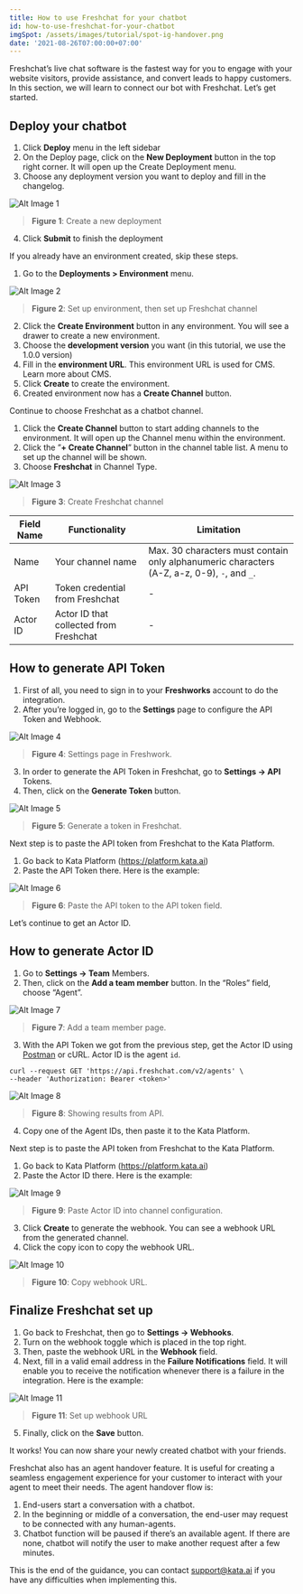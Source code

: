 ```yaml
---
title: How to use Freshchat for your chatbot
id: how-to-use-freshchat-for-your-chatbot
imgSpot: /assets/images/tutorial/spot-ig-handover.png
date: '2021-08-26T07:00:00+07:00'
---
```


Freshchat’s live chat software is the fastest way for you to engage with your website visitors, provide assistance, and convert leads to happy customers. In this section, we will learn to connect our bot with Freshchat. Let’s get started.

## Deploy your chatbot

1. Click **Deploy** menu in the left sidebar
2. On the Deploy page, click on the **New Deployment** button in the top right corner. It will open up the Create Deployment menu.
3. Choose any deployment version you want to deploy and fill in the changelog.

![Alt Image 1](https://lh3.googleusercontent.com/7qQL-bT11-PszbC2Y92kcZ_Avayic4bKR4k82jquDTH2_iRs6a6ZL0b7gN8-1cqfvLEtUYZl_l20Tq885jwkx4lU8lI_Gs6lpKD42MCJoP7OQqIttgLTk4O_i6hQiRj1hlE6aPwH)

> **Figure 1**: Create a new deployment

4. Click **Submit** to finish the deployment

If you already have an environment created, skip these steps.

1. Go to the **Deployments > Environment** menu.

![Alt Image 2](https://lh3.googleusercontent.com/wRHYa5fPbW012q3q7JqosoR9qq5R72aafskrbpILMMs2akEXy50LRF5uTJ2XjYBou26sv8s3K6p0K-Zy1oySuvP5k1F6wGwJrXJGjRuZmHvrJFIny_jjED9ZxrVvBZU06yHbaF2A)

> **Figure 2**: Set up environment, then set up Freshchat channel

2. Click the **Create Environment** button in any environment. You will see a drawer to create a new environment.
3. Choose the **development version** you want (in this tutorial, we use the 1.0.0 version)
4. Fill in the **environment URL**. This environment URL is used for CMS. Learn more about CMS.
5. Click **Create** to create the environment.
6. Created environment now has a **Create Channel** button.

Continue to choose Freshchat as a chatbot channel.

1. Click the **Create Channel** button to start adding channels to the environment. It will open up the Channel menu within the environment.
2. Click the ”**+ Create Channel**” button in the channel table list. A menu to set up the channel will be shown.
3. Choose **Freshchat** in Channel Type.

![Alt Image 3](https://lh3.googleusercontent.com/FWt0V77RL43HAH3RIBvDyMi3E2zauWpFyYTpJ2gjJt19HpimjGuQqGmCFZd39n6rwD5HSJhkld3V6q09rhXh8s-NPxVNO5dslgddG35XHsU6NG5Kv9BObgrdEmiRJ_x3gX03I6AU)

> **Figure 3**: Create Freshchat channel

| Field Name | Functionality                          | Limitation                                                                                  |
| ---------- | -------------------------------------- | ------------------------------------------------------------------------------------------- |
| Name       | Your channel name                      | Max. 30 characters must contain only alphanumeric characters (A-Z, a-z, 0-9), `-`, and `_`. |
| API Token  | Token credential from Freshchat        | -                                                                                           |
| Actor ID   | Actor ID that collected from Freshchat | -                                                                                           |

## How to generate API Token

1. First of all, you need to sign in to your **Freshworks** account to do the integration.
2. After you’re logged in, go to the **Settings** page to configure the API Token and Webhook.

![Alt Image 4](https://lh6.googleusercontent.com/Eyqt32M_FitAwHsc3K7f8R4L0yv4Ac5Q6eN59NF1ZdIxrifc5v3hYJ7RSZ5_wviBjixCdQvKT1hi4Xxb0IoERAj6ulonY5svAgyLanTI4PaWbWyhu095trMdEdEIRDeE4ALIMZtR)

> **Figure 4**: Settings page in Freshwork.

3. In order to generate the API Token in Freshchat, go to **Settings → API** Tokens.
4. Then, click on the **Generate Token** button.

![Alt Image 5](https://lh4.googleusercontent.com/qq7eetwnsdpkuyLJyuFgtuVVeSIexttruNlYZKjdRaAALgUpIW_fyiKX3WuT4IgAtvtN8HUEoy2LGEwZFdiYdZElToq7ugo5v6QtqWegtR_CDSmDLxNXr6hOPN0UMV7ek3oqgr-n)

> **Figure 5**: Generate a token in Freshchat.

Next step is to paste the API token from Freshchat to the Kata Platform.

1. Go back to Kata Platform (<a href="https://platform.kata.ai" target="_blank"><span>http</span>s://platform.kata.ai</a>)
2. Paste the API Token there. Here is the example:

![Alt Image 6](https://lh5.googleusercontent.com/TqM-vuHTq1HILZl2v1hX-apndSvXK8oTK-jmVB9iRolICO6D-Cj4dqZFBP8eC7ZmTPxhi_zHALo4KecaspQGObLV_k-zuPGdTahoqOkr9gdmXpFT7G6GVFJI9ODLAb5_fjor7zqN)

> **Figure 6**: Paste the API token to the API token field.

Let’s continue to get an Actor ID.

## How to generate Actor ID

1. Go to **Settings → Team** Members.
2. Then, click on the **Add a team member** button. In the “Roles” field, choose “Agent”.

![Alt Image 7](https://lh4.googleusercontent.com/BLQgfZ_BTU746AMyNQasEQcCn1GfPK_yYaGwPJXzpPPR5Pn3XhXO_c6xwQhtaj74W_ZapR6-MB5NhMx_WxvFSVgKlIzympdNLTeJFhwmXgQjLZls8eNeIT3Ezx3mnd-CX-9t6rkC)

> **Figure 7**: Add a team member page.

3. With the API Token we got from the previous step, get the Actor ID using <a href="https://www.postman.com/" target="_blank">Postman</a> or cURL. Actor ID is the agent `id`.

```
curl --request GET 'https://api.freshchat.com/v2/agents' \
--header 'Authorization: Bearer <token>'
```

![Alt Image 8](https://lh5.googleusercontent.com/0t0vKrQw4h2oGcfCB7wBQ3-MS0TUB2tscZ6hpNvbjvYdkcO-Ec06ce_0SSyhHlzvNdvqRjNvurgaLno7GVB8n4xV18QVkQc8QMZ3mEZutVJJZNGuLPAOwla2rSUjCynvGG_ZI0Tv)

> **Figure 8**: Showing results from API.

4. Copy one of the Agent IDs, then paste it to the Kata Platform.

Next step is to paste the API token from Freshchat to the Kata Platform.

1. Go back to Kata Platform (<a href="https://platform.kata.ai" target="_blank"><span>http</span>s://platform.kata.ai</a>)
2. Paste the Actor ID there. Here is the example:

![Alt Image 9](https://lh4.googleusercontent.com/eRnudZWnEAg-b2pS2lBwCr_voiTty-iLdS-aQDPH6PxF7JrB6A0Cxj710Lm3vMKQPbGEgIF9Nm-QecvawTckyXAtEY91aYr6-gQyURNI7Wub0vcxgJbT_ylSkN48wtM0MJvZe7ra)

> **Figure 9**: Paste Actor ID into channel configuration.

3. Click **Create** to generate the webhook. You can see a webhook URL from the generated channel.
4. Click the copy icon to copy the webhook URL.

![Alt Image 10](https://lh4.googleusercontent.com/UyvOd2i7lI6yW8MjTNFpol65olWj6u0lxB1OdTxzU6x6m_piJFCR3PpJHX4hUdbDt87Fg3R3jvh9NP6Nkdkztd9aOJi6D7WrJ7Twody-plu2KMlELQfauc1SeJDvseatgpUVPN3o)

> **Figure 10**: Copy webhook URL.

## Finalize Freshchat set up

1. Go back to Freshchat, then go to **Settings → Webhooks**.
2. Turn on the webhook toggle which is placed in the top right.
3. Then, paste the webhook URL in the **Webhook** field.
4. Next, fill in a valid email address in the **Failure Notifications** field. It will enable you to receive the notification whenever there is a failure in the integration. Here is the example:

![Alt Image 11](https://lh5.googleusercontent.com/J1zcFFXMA7Q7XSr6T7y0JQm35lf1qRP3BQdLcLLYiMAITd7C6FTn3wswh1iejXimeq4dCjZIWGmAy8jnF3zgybysyM8tobiiFZSdlTb--6FOD1tDMT_qE3mnLS5VFnnwNGflYISV)

> **Figure 11**: Set up webhook URL

5. Finally, click on the **Save** button.

It works! You can now share your newly created chatbot with your friends.

Freshchat also has an agent handover feature. It is useful for creating a seamless engagement experience for your customer to interact with your agent to meet their needs. The agent handover flow is:

1. End-users start a conversation with a chatbot.
2. In the beginning or middle of a conversation, the end-user may request to be connected with any human-agents.
3. Chatbot function will be paused if there’s an available agent. If there are none, chatbot will notify the user to make another request after a few minutes.

This is the end of the guidance, you can contact support@kata.ai if you have any difficulties when implementing this.
